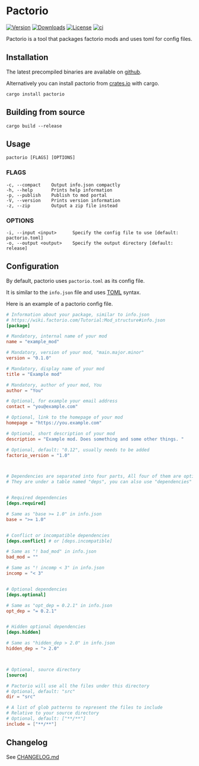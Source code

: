 # Pactorio

[![Version](https://img.shields.io/crates/v/pactorio?style=flat-square)][Crate]
[![Downloads](https://img.shields.io/crates/d/pactorio?style=flat-square)][Crate]
[![License](https://img.shields.io/crates/l/pactorio?style=flat-square)](https://github.com/figsoda/pactorio/blob/master/LICENSE)
[![ci](https://img.shields.io/github/workflow/status/figsoda/pactorio/ci?label=ci&logo=github&style=flat-square)](https://github.com/figsoda/pactorio/actions?query=workflow:ci)

Pactorio is a tool that packages factorio mods and uses toml for config files. 

## Installation

The latest precompiled binaries are available on [github](https://github.com/figsoda/pactorio/releases/latest). 

Alternatively you can install pactorio from [crates.io][Crate] with cargo. 

```
cargo install pactorio
```

## Building from source
```
cargo build --release
```

## Usage
    pactorio [FLAGS] [OPTIONS]

### FLAGS
    -c, --compact    Output info.json compactly
    -h, --help       Prints help information
    -p, --publish    Publish to mod portal
    -V, --version    Prints version information
    -z, --zip        Output a zip file instead

### OPTIONS
    -i, --input <input>      Specify the config file to use [default: pactorio.toml]
    -o, --output <output>    Specify the output directory [default: release]

## Configuration
By default, pactorio uses `pactorio.toml` as its config file. 

It is similar to the `info.json` file and uses [TOML](https://toml.io) syntax. 

Here is an example of a pactorio config file. 

```toml
# Information about your package, similar to info.json
# https://wiki.factorio.com/Tutorial:Mod_structure#info.json
[package]

# Mandatory, internal name of your mod
name = "example_mod"

# Mandatory, version of your mod, "main.major.minor"
version = "0.1.0"

# Mandatory, display name of your mod
title = "Example mod"

# Mandatory, author of your mod, You
author = "You"

# Optional, for example your email address
contact = "you@example.com"

# Optional, link to the homepage of your mod
homepage = "https://you.example.com"

# Optional, short description of your mod
description = "Example mod. Does something and some other things. "

# Optional, default: "0.12", usually needs to be added
factorio_version = "1.0"



# Dependencies are separated into four parts, All four of them are optional
# They are under a table named "deps", you can also use "dependencies"


# Required dependencies
[deps.required]

# Same as "base >= 1.0" in info.json
base = ">= 1.0"


# Conflict or incompatible dependencies
[deps.conflict] # or [deps.incompatible]

# Same as "! bad_mod" in info.json
bad_mod = ""

# Same as "! incomp < 3" in info.json
incomp = "< 3"


# Optional dependencies
[deps.optional]

# Same as "opt_dep = 0.2.1" in info.json
opt_dep = "= 0.2.1"


# Hidden optional dependencies
[deps.hidden]

# Same as "hidden_dep > 2.0" in info.json
hidden_dep = "> 2.0"



# Optional, source directory
[source]

# Pactorio will use all the files under this directory
# Optional, default: "src"
dir = "src"

# A list of glob patterns to represent the files to include
# Relative to your source directory
# Optional, default: ["**/**"]
include = ["**/**"]
```

## Changelog
See [CHANGELOG.md](https://github.com/figsoda/pactorio/blob/master/CHANGELOG.md)

[Crate]: https://crates.io/crates/pactorio
